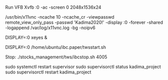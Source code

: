 Run VFB
Xvfb :0 -ac -screen 0 2048x1536x24

<!-- VNC: -->

/usr/bin/x11vnc -ncache 10 -ncache_cr -viewpasswd remote_view_only_pass -passwd 'Kadima2020!' -display :0 -forever -shared -logappend /var/log/x11vnc.log -bg -noipv6

<!-- Run the "eyes" application for VNC verification -->

DISPLAY=:0 xeyes &

<!-- Start: -->

DISPLAY=:0 /home/ubuntu/ibc.paper/twsstart.sh

Stop:
./stocks_management/tws/ibcstop.sh 4005

<!-- Supervisor -->

sudo systemctl restart supervisor
sudo supervisorctl status kadima_project
sudo supervisorctl restart kadima_project
